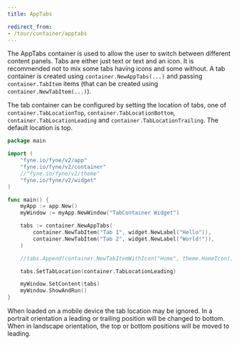 ```yaml
---
title: AppTabs

redirect_from:
- /tour/container/apptabs
---
```


The AppTabs container is used to allow the user to switch
between different content panels. Tabs are either just text
or text and an icon. It is recommended not to mix some tabs
having icons and some without. A tab container is created
using `container.NewAppTabs(...)` and passing
`container.TabItem` items (that can be created using
`container.NewTabItem(...)`).

The tab container can be configured by setting the location
of tabs, one of `container.TabLocationTop`, `container.TabLocationBottom`,
`container.TabLocationLeading` and `container.TabLocationTrailing`.
The default location is top.

```go
package main

import (
	"fyne.io/fyne/v2/app"
	"fyne.io/fyne/v2/container"
	//"fyne.io/fyne/v2/theme"
	"fyne.io/fyne/v2/widget"
)

func main() {
	myApp := app.New()
	myWindow := myApp.NewWindow("TabContainer Widget")

	tabs := container.NewAppTabs(
		container.NewTabItem("Tab 1", widget.NewLabel("Hello")),
		container.NewTabItem("Tab 2", widget.NewLabel("World!")),
	)

	//tabs.Append(container.NewTabItemWithIcon("Home", theme.HomeIcon(), widget.NewLabel("Home tab")))

	tabs.SetTabLocation(container.TabLocationLeading)

	myWindow.SetContent(tabs)
	myWindow.ShowAndRun()
}
```

When loaded on a mobile device the tab location may be ignored.
In a portrait orientation a leading or trailing position will
be changed to bottom. When in landscape orientation, the top or bottom
positions will be moved to leading.
